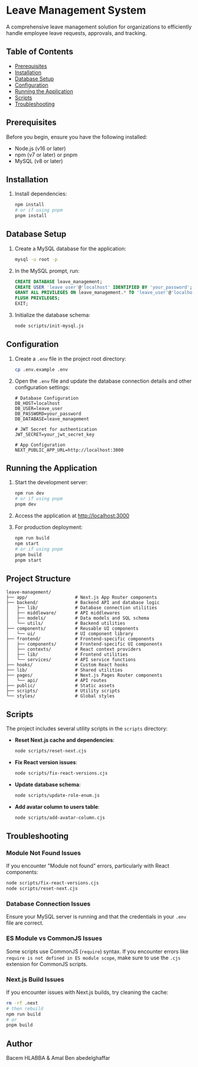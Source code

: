 # Leave Management System

A comprehensive leave management solution for organizations to efficiently handle employee leave requests, approvals, and tracking.

## Table of Contents
- [Prerequisites](#prerequisites)
- [Installation](#installation)
- [Database Setup](#database-setup)
- [Configuration](#configuration)
- [Running the Application](#running-the-application)
- [Scripts](#scripts)
- [Troubleshooting](#troubleshooting)

## Prerequisites

Before you begin, ensure you have the following installed:
- Node.js (v16 or later)
- npm (v7 or later) or pnpm
- MySQL (v8 or later)

## Installation

1. Install dependencies:
   ```bash
   npm install
   # or if using pnpm
   pnpm install
   ```

## Database Setup

1. Create a MySQL database for the application:
   ```bash
   mysql -u root -p
   ```

2. In the MySQL prompt, run:
   ```sql
   CREATE DATABASE leave_management;
   CREATE USER 'leave_user'@'localhost' IDENTIFIED BY 'your_password';
   GRANT ALL PRIVILEGES ON leave_management.* TO 'leave_user'@'localhost';
   FLUSH PRIVILEGES;
   EXIT;
   ```

3. Initialize the database schema:
   ```bash
   node scripts/init-mysql.js
   ```

## Configuration

1. Create a `.env` file in the project root directory:
   ```bash
   cp .env.example .env
   ```

2. Open the `.env` file and update the database connection details and other configuration settings:
   ```
   # Database Configuration
   DB_HOST=localhost
   DB_USER=leave_user
   DB_PASSWORD=your_password
   DB_DATABASE=leave_management
   
   # JWT Secret for authentication
   JWT_SECRET=your_jwt_secret_key
   
   # App Configuration
   NEXT_PUBLIC_APP_URL=http://localhost:3000
   ```

## Running the Application

1. Start the development server:
   ```bash
   npm run dev
   # or if using pnpm
   pnpm dev
   ```

2. Access the application at [http://localhost:3000](http://localhost:3000)

3. For production deployment:
   ```bash
   npm run build
   npm start
   # or if using pnpm
   pnpm build
   pnpm start
   ```

## Project Structure

```
leave-management/
├── app/                  # Next.js App Router components
├── backend/              # Backend API and database logic
│   ├── lib/              # Database connection utilities
│   ├── middleware/       # API middlewares
│   ├── models/           # Data models and SQL schema
│   └── utils/            # Backend utilities
├── components/           # Reusable UI components
│   └── ui/               # UI component library
├── frontend/             # Frontend-specific components
│   ├── components/       # Frontend-specific UI components
│   ├── contexts/         # React context providers
│   ├── lib/              # Frontend utilities
│   └── services/         # API service functions
├── hooks/                # Custom React hooks
├── lib/                  # Shared utilities
├── pages/                # Next.js Pages Router components
│   └── api/              # API routes
├── public/               # Static assets
├── scripts/              # Utility scripts
└── styles/               # Global styles
```

## Scripts

The project includes several utility scripts in the `scripts` directory:

- **Reset Next.js cache and dependencies**:
  ```bash
  node scripts/reset-next.cjs
  ```

- **Fix React version issues**:
  ```bash
  node scripts/fix-react-versions.cjs
  ```

- **Update database schema**:
  ```bash
  node scripts/update-role-enum.js
  ```

- **Add avatar column to users table**:
  ```bash
  node scripts/add-avatar-column.cjs
  ```

## Troubleshooting

### Module Not Found Issues

If you encounter "Module not found" errors, particularly with React components:

```bash
node scripts/fix-react-versions.cjs
node scripts/reset-next.cjs
```

### Database Connection Issues

Ensure your MySQL server is running and that the credentials in your `.env` file are correct.

### ES Module vs CommonJS Issues

Some scripts use CommonJS (`require`) syntax. If you encounter errors like `require is not defined in ES module scope`, make sure to use the `.cjs` extension for CommonJS scripts.

### Next.js Build Issues

If you encounter issues with Next.js builds, try cleaning the cache:

```bash
rm -rf .next
# then rebuild
npm run build
# or
pnpm build
```


## Author

Bacem HLABBA & Amal Ben abedelghaffar